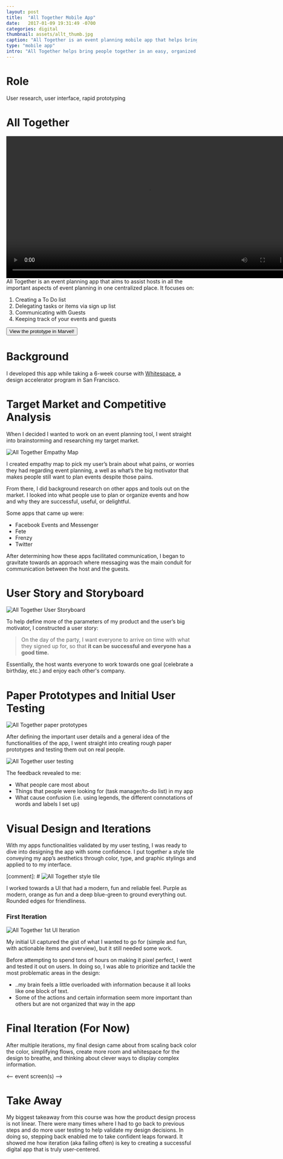 ```yaml
---
layout: post
title:  "All Together Mobile App"
date:   2017-01-09 19:31:49 -0700
categories: digital
thumbnail: assets/allt_thumb.jpg
caption: "All Together is an event planning mobile app that helps bring people together in an easy, organized and fun way."
type: "mobile app"
intro: "All Together helps bring people together in an easy, organized and fun way."
---
```

# Role
User research, user interface, rapid prototyping

# All Together
<video height="375px" autoplay loop class="floatL" margin-bottom="20px">
  <source src="/assets/video/overview_allt.mp4" type="video/mp4">
  Your browser does not support the video tag.
</video>
All Together is an event planning app that aims to assist hosts in all the important aspects of event planning in one centralized place. It focuses on:

1. Creating a To Do list
2. Delegating tasks or items via sign up list
3. Communicating with Guests
4. Keeping track of your events and guests

<button type="button" onClick="window.open('https://marvelapp.com/1g627f3')" alt="All Together prototype on Marvel">View the prototype in Marvel!</button>



# Background
I developed this app while taking a 6-week course with [Whitespace](http://whitespacecrew.com/), a design accelerator program in San Francisco.

# Target Market and Competitive Analysis
When I decided I wanted to work on an event planning tool, I went straight into brainstorming and researching my target market.

![All Together Empathy Map](/assets/empathymap.jpg)

I created empathy map to pick my user’s brain about what pains, or worries they had regarding event planning, a well as what’s the big motivator that makes people still want to plan events despite those pains.

From there, I did background research on other apps and tools out on the market. I looked into what people use to plan or organize events and how and why they are successful, useful, or delightful.

Some apps that came up were:

- Facebook Events and Messenger
- Fete
- Frenzy
- Twitter

After determining how these apps facilitated communication, I began to gravitate towards an approach where messaging was the main conduit for communication between the host and the guests.

# User Story and Storyboard
![All Together User Storyboard](/assets/Storyboard.jpg)

To help define more of the parameters of my product and the user’s big motivator, I constructed a user story:

> On the day of the party, I want everyone to arrive on time with what they signed up for, so that **it can be successful and everyone has a good time.**

Essentially, the host wants everyone to work towards one goal (celebrate a birthday, etc.) and enjoy each other's company.

# Paper Prototypes and Initial User Testing
![All Together paper prototypes](/assets/paperproto.jpg)

After defining the important user details and a general idea of the functionalities of the app, I went straight into creating rough paper prototypes and testing them out on real people.

![All Together user testing](/assets/usertesting_allt.jpg)

The feedback revealed to me:

- What people care most about
- Things that people were looking for (task manager/to-do list) in my app
- What cause confusion (i.e. using legends, the different connotations of words and labels I set up)

# Visual Design and Iterations
With my apps functionalities validated by my user testing, I was ready to dive into designing the app with some confidence. I put together a style tile conveying my app’s aesthetics through color, type, and graphic stylings and applied to to my interface.

[comment]: # ![All Together style tile](/assets/allt_style_tile.png)

I worked towards a UI that had a modern, fun and reliable feel. Purple as modern, orange as fun and a deep blue-green to ground everything out. Rounded edges for friendliness.

### First Iteration

![All Together 1st UI Iteration](/assets/allt_1_it.png)

My initial UI captured the gist of what I wanted to go for (simple and fun, with actionable items and overview), but it still needed some work.

Before attempting to spend tons of hours on making it pixel perfect, I went and tested it out on users. In doing so, I was able to prioritize and tackle the most problematic areas in the design:

- ..my brain feels a little overloaded with information because it all looks like one block of text.
- Some of the actions and certain information seem more important than others but are not organized that way in the app

# Final Iteration (For Now)
After multiple iterations, my final design came about from scaling back color the color, simplifying flows, create more room and whitespace for the design to breathe, and thinking about clever ways to display complex information.

<-- event screen(s) -->

# Take Away
My biggest takeaway from this course was how the product design process is not linear. There were many times where I had to go back to previous steps and do more user testing to help validate my design decisions. In doing so, stepping back enabled me to take confident leaps forward. It showed me how iteration (aka failing often) is key to creating a successful digital app that is truly user-centered.
